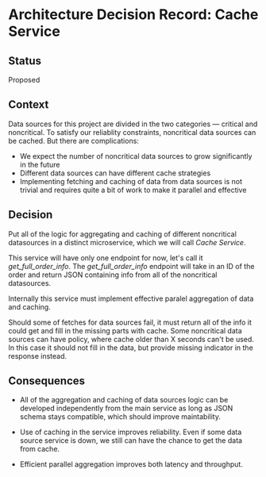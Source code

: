 # Architecture Decision Record: Cache Service

## Status

Proposed

## Context

Data sources for this project are divided in the two categories &mdash; critical 
and noncritical. To satisfy our reliablity constraints, 
noncritical data sources can be cached. But there are complications:

* We expect the number of noncritical data sources to grow significantly in the future
* Different data sources can have different cache strategies
* Implementing fetching and caching of data from data sources
is not trivial and requires quite a bit of work to make it parallel and effective

## Decision

Put all of the logic for aggregating and caching of different noncritical datasources 
in a distinct microservice, which we will call *Cache Service*.

This service will have only one endpoint for now, let's call it *get_full_order_info*.
The *get_full_order_info* endpoint will take in an ID of the order and return 
JSON containing info from all of the noncritical datasources.

Internally this service must implement effective paralel aggregation of data and 
caching.

Should some of fetches for data sources fail, it must return all of the info it could 
get and fill in the missing parts with cache. Some noncritical data sources can 
have policy, where cache older than X seconds can't be used. In this case 
it should not fill in the data, but provide missing indicator in the response instead.

## Consequences

* All of the aggregation and caching of data sources logic can be 
developed independently from the main service as long as JSON schema 
stays compatible, which should improve maintability.

* Use of caching in the service improves reliability. Even 
if some data source service is down, we still can have the chance 
to get the data from cache.

* Efficient parallel aggregation improves both latency and throughput.